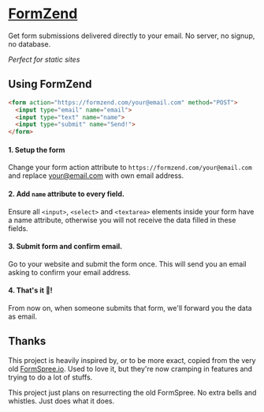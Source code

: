 # [FormZend](https://formzend.com)

Get form submissions delivered directly to your email. No server, no signup, no database.

*Perfect for static sites*

## Using FormZend

```html
<form action="https://formzend.com/your@email.com" method="POST">
  <input type="email" name="email">
  <input type="text" name="name">
  <input type="submit" name="Send!">
</form>
```

#### 1. Setup the form

Change your form action attribute to `https://formzend.com/your@email.com` and replace your@email.com with own
email address. 

#### 2. Add `name` attribute to every field.

Ensure all `<input>`, `<select>` and `<textarea>` elements inside your form have a name attribute, otherwise you will
not receive the data filled in these fields.

#### 3. Submit form and confirm email.

Go to your website and submit the form once. This will send you an email asking to confirm your email address.

#### 4. That's it 🎉!

From now on, when someone submits that form, we'll forward you the data as email.

## Thanks

This project is heavily inspired by, or to be more exact, copied from the very old [FormSpree.io](https://github.com/formspree/formspree).
Used to love it, but they're now cramping in features and trying to do a lot of stuffs.

This project just plans on resurrecting the old FormSpree. No extra bells and whistles. Just does what it does.

